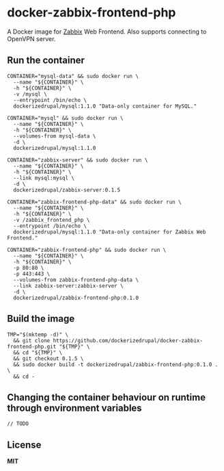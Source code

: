 # docker-zabbix-frontend-php

A Docker image for [Zabbix](http://www.zabbix.com/) Web Frontend. Also supports connecting to OpenVPN server.

## Run the container

    CONTAINER="mysql-data" && sudo docker run \
      --name "${CONTAINER}" \
      -h "${CONTAINER}" \
      -v /mysql \
      --entrypoint /bin/echo \
      dockerizedrupal/mysql:1.1.0 "Data-only container for MySQL."

    CONTAINER="mysql" && sudo docker run \
      --name "${CONTAINER}" \
      -h "${CONTAINER}" \
      --volumes-from mysql-data \
      -d \
      dockerizedrupal/mysql:1.1.0

    CONTAINER="zabbix-server" && sudo docker run \
      --name "${CONTAINER}" \
      -h "${CONTAINER}" \
      --link mysql:mysql \
      -d \
      dockerizedrupal/zabbix-server:0.1.5

    CONTAINER="zabbix-frontend-php-data" && sudo docker run \
      --name "${CONTAINER}" \
      -h "${CONTAINER}" \
      -v /zabbix_frontend_php \
      --entrypoint /bin/echo \
      dockerizedrupal/mysql:1.1.0 "Data-only container for Zabbix Web Frontend."

    CONTAINER="zabbix-frontend-php" && sudo docker run \
      --name "${CONTAINER}" \
      -h "${CONTAINER}" \
      -p 80:80 \
      -p 443:443 \
      --volumes-from zabbix-frontend-php-data \
      --link zabbix-server:zabbix-server \
      -d \
      dockerizedrupal/zabbix-frontend-php:0.1.0

## Build the image

    TMP="$(mktemp -d)" \
      && git clone https://github.com/dockerizedrupal/docker-zabbix-frontend-php.git "${TMP}" \
      && cd "${TMP}" \
      && git checkout 0.1.5 \
      && sudo docker build -t dockerizedrupal/zabbix-frontend-php:0.1.0 . \
      && cd -
      
## Changing the container behaviour on runtime through environment variables

    // TODO

## License

**MIT**
